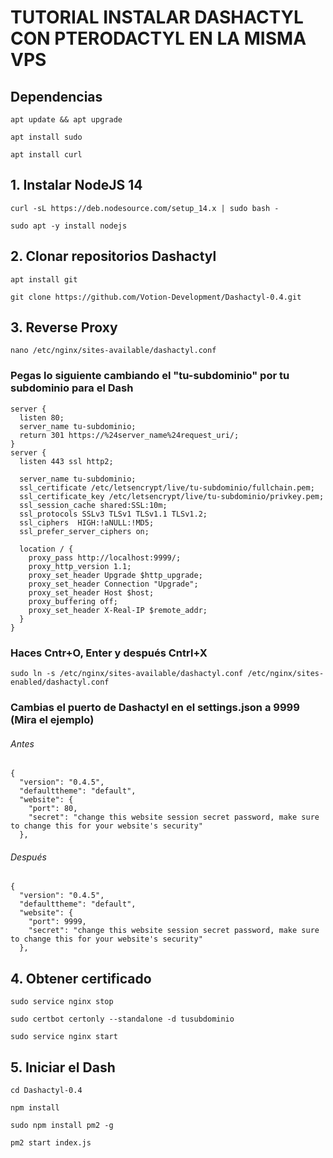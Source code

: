 # TUTORIAL INSTALAR DASHACTYL CON PTERODACTYL EN LA MISMA VPS

## Dependencias
`apt update && apt upgrade`

`apt install sudo`

`apt install curl`

## 1. Instalar NodeJS 14
`curl -sL https://deb.nodesource.com/setup_14.x | sudo bash -`

`sudo apt -y install nodejs`

## 2. Clonar repositorios Dashactyl
`apt install git`

`git clone https://github.com/Votion-Development/Dashactyl-0.4.git`

## 3. Reverse Proxy
`nano /etc/nginx/sites-available/dashactyl.conf`
### Pegas lo siguiente cambiando el "tu-subdominio" por tu subdominio para el Dash
```
server {
  listen 80;
  server_name tu-subdominio;
  return 301 https://%24server_name%24request_uri/;
}
server {
  listen 443 ssl http2;

  server_name tu-subdominio;
  ssl_certificate /etc/letsencrypt/live/tu-subdominio/fullchain.pem;
  ssl_certificate_key /etc/letsencrypt/live/tu-subdominio/privkey.pem;
  ssl_session_cache shared:SSL:10m;
  ssl_protocols SSLv3 TLSv1 TLSv1.1 TLSv1.2;
  ssl_ciphers  HIGH:!aNULL:!MD5;
  ssl_prefer_server_ciphers on;

  location / {
    proxy_pass http://localhost:9999/;
    proxy_http_version 1.1;
    proxy_set_header Upgrade $http_upgrade;
    proxy_set_header Connection "Upgrade";
    proxy_set_header Host $host;
    proxy_buffering off;
    proxy_set_header X-Real-IP $remote_addr;
  }
}
```
  
### Haces Cntr+O, Enter y después Cntrl+X

`sudo ln -s /etc/nginx/sites-available/dashactyl.conf /etc/nginx/sites-enabled/dashactyl.conf`

### Cambias el puerto de Dashactyl en el settings.json a 9999 (Mira el ejemplo)

###### Antes
```
{
  "version": "0.4.5",
  "defaulttheme": "default",
  "website": {
    "port": 80,
    "secret": "change this website session secret password, make sure to change this for your website's security"
  },
```
###### Después
```
{
  "version": "0.4.5",
  "defaulttheme": "default",
  "website": {
    "port": 9999,
    "secret": "change this website session secret password, make sure to change this for your website's security"
  },
```
  
## 4. Obtener certificado
`sudo service nginx stop`

`sudo certbot certonly --standalone -d tusubdominio`

`sudo service nginx start`

## 5. Iniciar el Dash
`cd Dashactyl-0.4`

`npm install`

`sudo npm install pm2 -g`

`pm2 start index.js`
